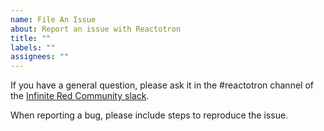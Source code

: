 ```yaml
---
name: File An Issue
about: Report an issue with Reactotron
title: ""
labels: ""
assignees: ""
---
```


If you have a general question, please ask it in the #reactotron channel of the
[Infinite Red Community slack](https://community.infinite.red/).

When reporting a bug, please include steps to reproduce the issue.
